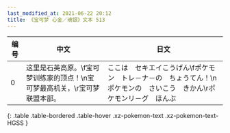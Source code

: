 ```yaml
---
last_modified_at: 2021-06-22 20:12
title: 《宝可梦 心金／魂银》文本 513
---
```

| 编号 | 中文 | 日文 |
| ---- | ---- | ---- |
| 0 | 这里是石英高原。\f宝可梦训练家的顶点！\n宝可梦最高机关，\r宝可梦联盟本部。 | ここは　セキエイこうげん\fポケモン　トレ－ナ－の　ちょうてん！\nポケモンの　さいこう　きかん\rポケモンリ－グ　ほんぶ |
{: .table .table-bordered .table-hover .xz-pokemon-text .xz-pokemon-text-HGSS }